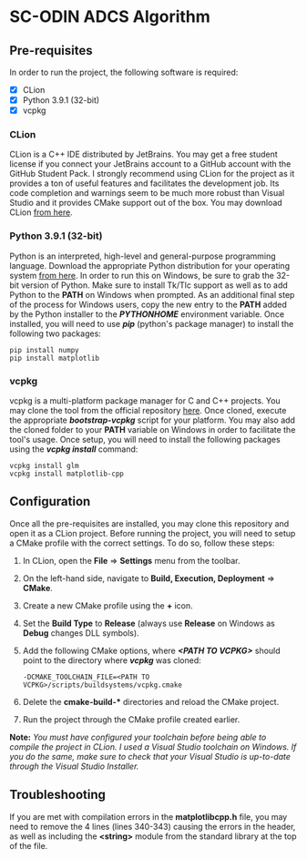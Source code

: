 # SC-ODIN ADCS Algorithm

## Pre-requisites

In order to run the project, the following software is required:

- [x] CLion
- [x] Python 3.9.1 (32-bit)
- [x] vcpkg

### CLion
CLion is a C++ IDE distributed by JetBrains. You may get a free student license if you connect your JetBrains account to a GitHub account with the GitHub Student Pack. I strongly recommend using CLion for the project as it provides a ton of useful features and facilitates the development job. Its code completion and warnings seem to be much more robust than Visual Studio and it provides CMake support out of the box. You may download CLion [from here](https://www.jetbrains.com/clion/).

### Python 3.9.1 (32-bit)
Python is an interpreted, high-level and general-purpose programming language. Download the appropriate Python distribution for your operating system [from here](https://www.python.org/downloads/release/python-391/). In order to run this on Windows, be sure to grab the 32-bit version of Python. Make sure to install Tk/Tlc support as well as to add Python to the **PATH** on Windows when prompted. As an additional final step of the process for Windows users, copy the new entry to the **PATH** added by the Python installer to the **_PYTHONHOME_** environment variable. Once installed, you will need to use **_pip_** (python's package manager) to install the following two packages:
```
pip install numpy
pip install matplotlib
```

### vcpkg
vcpkg is a multi-platform package manager for C and C++ projects. You may clone the tool from the official repository [here](https://github.com/microsoft/vcpkg). Once cloned, execute the appropriate **_bootstrap-vcpkg_** script for your platform. You may also add the cloned folder to your **PATH** variable on Windows in order to facilitate the tool's usage. Once setup, you will need to install the following packages using the **_vcpkg install_** command:
```
vcpkg install glm
vcpkg install matplotlib-cpp 
```

## Configuration
Once all the pre-requisites are installed, you may clone this repository and open it as a CLion project. Before running the project, you will need to setup a CMake profile with the correct settings. To do so, follow these steps:

1. In CLion, open the **File** => **Settings** menu from the toolbar.

2. On the left-hand side, navigate to **Build, Execution, Deployment** => **CMake**.

3. Create a new CMake profile using the **+** icon.

4. Set the **Build Type** to **Release** (always use **Release** on Windows as **Debug** changes DLL symbols).

5. Add the following CMake options, where **_\<PATH TO VCPKG\>_** should point to the directory where **_vcpkg_** was cloned:
    ```
    -DCMAKE_TOOLCHAIN_FILE=<PATH TO VCPKG>/scripts/buildsystems/vcpkg.cmake
    ```
   
6. Delete the __cmake-build-*__ directories and reload the CMake project.

7. Run the project through the CMake profile created earlier.

**Note:** _You must have configured your toolchain before being able to compile the project in CLion. I used a Visual Studio toolchain on Windows. If you do the same, make sure to check that your Visual Studio is up-to-date through the Visual Studio Installer._

## Troubleshooting
If you are met with compilation errors in the **matplotlibcpp.h** file, you may need to remove the 4 lines (lines 340-343) causing the errors in the header, as well as including the **\<string\>** module from the standard library at the top of the file.